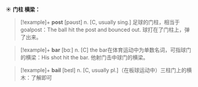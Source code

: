 ☀ <span class="category">**门柱 横梁：**</span>
>[!example]+ <span class="vocabulary">**post**</span> [pəʊst] 
> <span class="definition">n. [C, usually sing.] 足球的门柱，相当于goalpost：</span>The ball hit the post and bounced out. 球打在了门柱上，弹了出来。

>[!example]+ <span class="vocabulary">**bar**</span> [bɑː] 
> <span class="definition">n. [C] the bar在体育运动中为单数名词，可指球门的横梁：</span>His shot hit the bar. 他射门击中球门的横梁。
           
>[!example]+ <span class="vocabulary">**bail**</span> [beɪl]
> <span class="definition">n. [C, usually pl.]（在板球运动中）三柱门上的横木：</span>了解即可

